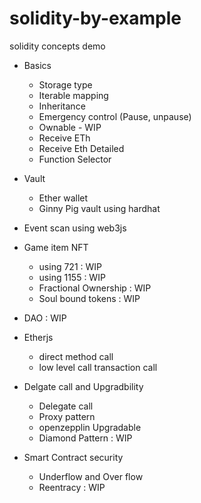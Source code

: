 # solidity-by-example
solidity concepts demo 
 - Basics
   - Storage type
   - Iterable mapping
   - Inheritance
   - Emergency control (Pause, unpause)
   - Ownable - WIP
   - Receive ETh
   - Receive Eth Detailed
   - Function Selector

 - Vault 
    - Ether wallet
    - Ginny Pig vault using hardhat

 - Event scan using web3js

 - Game item NFT 
    - using 721 : WIP 
    - using 1155 : WIP
    - Fractional Ownership : WIP
    - Soul bound tokens : WIP

 - DAO : WIP    

 - Etherjs 
    - direct method call
    - low level call transaction call

 - Delgate call and Upgradbility 
    - Delegate call
    - Proxy pattern
    - openzepplin Upgradable
    - Diamond Pattern : WIP

 - Smart Contract security 
    - Underflow and Over flow 
    - Reentracy : WIP   

